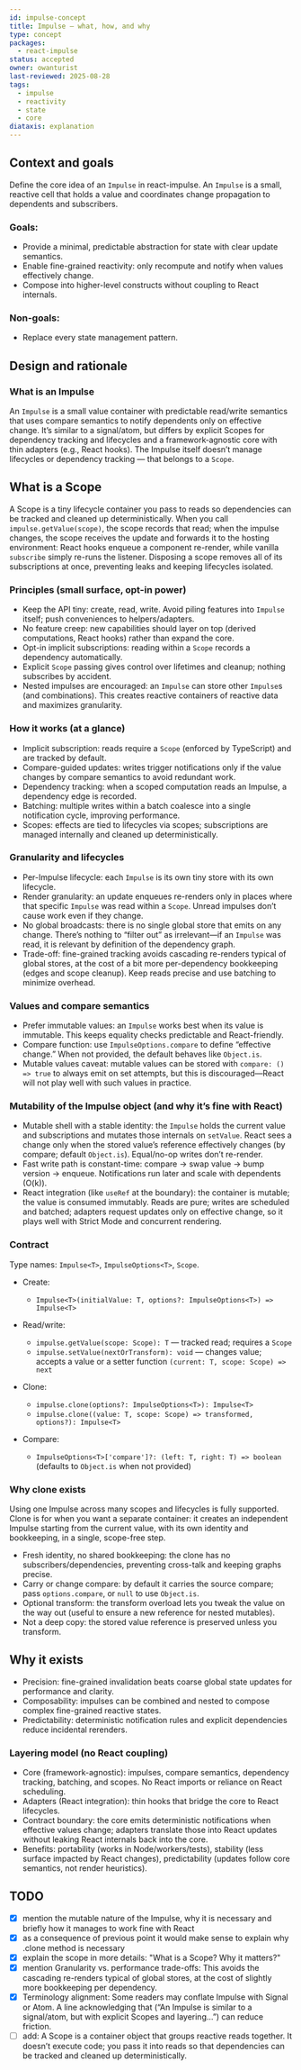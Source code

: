 ```yaml
---
id: impulse-concept
title: Impulse — what, how, and why
type: concept
packages:
  - react-impulse
status: accepted
owner: owanturist
last-reviewed: 2025-08-28
tags:
  - impulse
  - reactivity
  - state
  - core
diataxis: explanation
---
```


## Context and goals

Define the core idea of an `Impulse` in react-impulse. An `Impulse` is a small, reactive cell that holds a value and coordinates change propagation to dependents and subscribers.

### Goals:

- Provide a minimal, predictable abstraction for state with clear update semantics.
- Enable fine-grained reactivity: only recompute and notify when values effectively change.
- Compose into higher-level constructs without coupling to React internals.

### Non-goals:

- Replace every state management pattern.

## Design and rationale

### What is an Impulse

An `Impulse` is a small value container with predictable read/write semantics that uses compare semantics to notify dependents only on effective change. It’s similar to a signal/atom, but differs by explicit Scopes for dependency tracking and lifecycles and a framework‑agnostic core with thin adapters (e.g., React hooks). The Impulse itself doesn’t manage lifecycles or dependency tracking — that belongs to a `Scope`.

## What is a Scope

A Scope is a tiny lifecycle container you pass to reads so dependencies can be tracked and cleaned up deterministically. When you call `impulse.getValue(scope)`, the scope records that read; when the impulse changes, the scope receives the update and forwards it to the hosting environment: React hooks enqueue a component re-render, while vanilla `subscribe` simply re-runs the listener. Disposing a scope removes all of its subscriptions at once, preventing leaks and keeping lifecycles isolated.

### Principles (small surface, opt-in power)

- Keep the API tiny: create, read, write. Avoid piling features into `Impulse` itself; push conveniences to helpers/adapters.
- No feature creep: new capabilities should layer on top (derived computations, React hooks) rather than expand the core.
- Opt-in implicit subscriptions: reading within a `Scope` records a dependency automatically.
- Explicit `Scope` passing gives control over lifetimes and cleanup; nothing subscribes by accident.
- Nested impulses are encouraged: an `Impulse` can store other `Impulse`s (and combinations). This creates reactive containers of reactive data and maximizes granularity.

### How it works (at a glance)

- Implicit subscription: reads require a `Scope` (enforced by TypeScript) and are tracked by default.
- Compare-guided updates: writes trigger notifications only if the value changes by compare semantics to avoid redundant work.
- Dependency tracking: when a scoped computation reads an Impulse, a dependency edge is recorded.
- Batching: multiple writes within a batch coalesce into a single notification cycle, improving performance.
- Scopes: effects are tied to lifecycles via scopes; subscriptions are managed internally and cleaned up deterministically.

### Granularity and lifecycles

- Per-Impulse lifecycle: each `Impulse` is its own tiny store with its own lifecycle.
- Render granularity: an update enqueues re-renders only in places where that specific `Impulse` was read within a `Scope`. Unread impulses don’t cause work even if they change.
- No global broadcasts: there is no single global store that emits on any change. There’s nothing to “filter out” as irrelevant—if an `Impulse` was read, it is relevant by definition of the dependency graph.
- Trade-off: fine-grained tracking avoids cascading re-renders typical of global stores, at the cost of a bit more per-dependency bookkeeping (edges and scope cleanup). Keep reads precise and use batching to minimize overhead.

### Values and compare semantics

- Prefer immutable values: an `Impulse` works best when its value is immutable. This keeps equality checks predictable and React-friendly.
- Compare function: use `ImpulseOptions.compare` to define “effective change.” When not provided, the default behaves like `Object.is`.
- Mutable values caveat: mutable values can be stored with `compare: () => true` to always emit on set attempts, but this is discouraged—React will not play well with such values in practice.

### Mutability of the Impulse object (and why it’s fine with React)

- Mutable shell with a stable identity: the `Impulse` holds the current value and subscriptions and mutates those internals on `setValue`. React sees a change only when the stored value’s reference effectively changes (by compare; default `Object.is`). Equal/no-op writes don’t re-render.
- Fast write path is constant-time: compare → swap value → bump version → enqueue. Notifications run later and scale with dependents (O(k)).
- React integration (like `useRef` at the boundary): the container is mutable; the value is consumed immutably. Reads are pure; writes are scheduled and batched; adapters request updates only on effective change, so it plays well with Strict Mode and concurrent rendering.

### Contract

Type names: `Impulse<T>`, `ImpulseOptions<T>`, `Scope`.

- Create:
  - `Impulse<T>(initialValue: T, options?: ImpulseOptions<T>) => Impulse<T>`

- Read/write:
  - `impulse.getValue(scope: Scope): T` — tracked read; requires a `Scope`
  - `impulse.setValue(nextOrTransform): void` — changes value; accepts a value or a setter function `(current: T, scope: Scope) => next`

- Clone:
  - `impulse.clone(options?: ImpulseOptions<T>): Impulse<T>`
  - `impulse.clone((value: T, scope: Scope) => transformed, options?): Impulse<T>`

- Compare:
  - `ImpulseOptions<T>['compare']?: (left: T, right: T) => boolean` (defaults to `Object.is` when not provided)

### Why clone exists

Using one Impulse across many scopes and lifecycles is fully supported. Clone is for when you want a separate container: it creates an independent Impulse starting from the current value, with its own identity and bookkeeping, in a single, scope-free step.

- Fresh identity, no shared bookkeeping: the clone has no subscribers/dependencies, preventing cross-talk and keeping graphs precise.
- Carry or change compare: by default it carries the source compare; pass `options.compare`, or `null` to use `Object.is`.
- Optional transform: the transform overload lets you tweak the value on the way out (useful to ensure a new reference for nested mutables).
- Not a deep copy: the stored value reference is preserved unless you transform.

## Why it exists

- Precision: fine-grained invalidation beats coarse global state updates for performance and clarity.
- Composability: impulses can be combined and nested to compose complex fine-grained reactive states.
- Predictability: deterministic notification rules and explicit dependencies reduce incidental rerenders.

### Layering model (no React coupling)

- Core (framework-agnostic): impulses, compare semantics, dependency tracking, batching, and scopes. No React imports or reliance on React scheduling.
- Adapters (React integration): thin hooks that bridge the core to React lifecycles.
- Contract boundary: the core emits deterministic notifications when effective values change; adapters translate those into React updates without leaking React internals back into the core.
- Benefits: portability (works in Node/workers/tests), stability (less surface impacted by React changes), predictability (updates follow core semantics, not render heuristics).

## TODO

- [x] mention the mutable nature of the Impulse, why it is necessary and briefly how it manages to work fine with React
- [x] as a consequence of previous point it would make sense to explain why .clone method is necessary
- [x] explain the scope in more details: "What is a Scope? Why it matters?"
- [x] mention Granularity vs. performance trade-offs: This avoids the cascading re-renders typical of global stores, at the cost of slightly more bookkeeping per dependency.
- [x] Terminology alignment: Some readers may conflate Impulse with Signal or Atom. A line acknowledging that (“An Impulse is similar to a signal/atom, but with explicit Scopes and layering…”) can reduce friction.
- [ ] add: A Scope is a container object that groups reactive reads together. It doesn’t execute code; you pass it into reads so that dependencies can be tracked and cleaned up deterministically.
